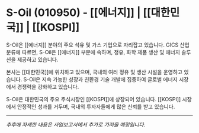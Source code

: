 # S-Oil (010950) - [[에너지]] | [[대한민국]] | [[KOSPI]]

S-Oil은 [[에너지]] 분야의 주요 석유 및 가스 기업으로 자리잡고 있습니다. GICS 산업분류에 따르면, S-Oil은 [[에너지]] 부문에 속하며, 정유, 화학 제품 생산 및 에너지 솔루션을 제공하고 있습니다.

본사는 [[대한민국]]에 위치하고 있으며, 국내외 여러 정유 및 생산 시설을 운영하고 있습니다. S-Oil은 지속 가능한 성장과 친환경 기술 개발에 집중하여 글로벌 에너지 시장에서 경쟁력을 강화하고 있습니다.

S-Oil은 대한민국의 주요 주식시장인 [[KOSPI]]에 상장되어 있습니다. [[KOSPI]] 시장에서 안정적인 성과를 거두며, 국내외 투자자들에게 많은 신뢰를 받고 있습니다.

---

*추후에 자세한 내용은 사업보고서에서 추가로 가져올 예정입니다.*